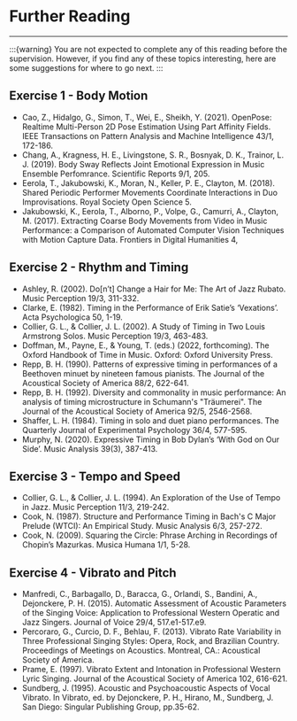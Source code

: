 # Further Reading
---
:::{warning}
You are not expected to complete any of this reading before the supervision. However, if you find any of these topics interesting, here are some suggestions for where to go next.
:::

## Exercise 1 - Body Motion
- Cao, Z., Hidalgo, G., Simon, T., Wei, E., Sheikh, Y. (2021). OpenPose: Realtime Multi-Person 2D Pose Estimation Using Part Affinity Fields. IEEE Transactions on Pattern Analysis and Machine Intelligence 43/1, 172-186.
- Chang, A., Kragness, H. E., Livingstone, S. R., Bosnyak, D. K., Trainor, L. J. (2019). Body Sway Reflects Joint Emotional Expression in Music Ensemble Perfomrance. Scientific Reports 9/1, 205.
- Eerola, T., Jakubowski, K., Moran, N., Keller, P. E., Clayton, M. (2018). Shared Periodic Performer Movements Coordinate Interactions in Duo Improvisations. Royal Society Open Science 5.
- Jakubowski, K., Eerola, T., Alborno, P., Volpe, G., Camurri, A., Clayton, M. (2017). Extracting Coarse Body Movements from Video in Music Performance: a Comparison of Automated Computer Vision Techniques with Motion Capture Data. Frontiers in Digital Humanities 4, 

## Exercise 2 - Rhythm and Timing
- Ashley, R. (2002). Do[n’t] Change a Hair for Me: The Art of Jazz Rubato. Music Perception 19/3, 311-332.
- Clarke, E. (1982). Timing in the Performance of Erik Satie’s ‘Vexations’. Acta Psychologica 50, 1-19.
- Collier, G. L., & Collier, J. L. (2002). A Study of Timing in Two Louis Armstrong Solos. Music Perception 19/3, 463-483.
- Doffman, M., Payne, E., & Young, T. (eds.) (2022, forthcoming). The Oxford Handbook of Time in Music. Oxford: Oxford University Press.
- Repp, B. H. (1990). Patterns of expressive timing in performances of a Beethoven minuet by nineteen famous pianists. The Journal of the Acoustical Society of America 88/2, 622-641.
- Repp, B. H. (1992). Diversity and commonality in music performance: An analysis of timing microstructure in Schumann's "Träumerei". The Journal of the Acoustical Society of America 92/5, 2546-2568.
- Shaffer, L. H. (1984). Timing in solo and duet piano performances. The Quarterly Journal of Experimental Psychology 36/4, 577-595.
- Murphy, N. (2020). Expressive Timing in Bob Dylan’s ‘With God on Our Side’. Music Analysis 39(3), 387-413.

## Exercise 3 - Tempo and Speed
- Collier, G. L., & Collier, J. L. (1994). An Exploration of the Use of Tempo in Jazz. Music Perception 11/3, 219-242.
- Cook, N. (1987). Structure and Performance Timing in Bach's C Major Prelude (WTCI): An Empirical Study. Music Analysis 6/3, 257-272.
- Cook, N. (2009). Squaring the Circle: Phrase Arching in Recordings of Chopin’s Mazurkas. Musica Humana 1/1, 5-28.

## Exercise 4 - Vibrato and Pitch
- Manfredi, C., Barbagallo, D., Baracca, G., Orlandi, S., Bandini, A., Dejonckere, P. H. (2015). Automatic Assessment of Acoustic Parameters of the Singing Voice: Application to Professional Western Operatic and Jazz Singers. Journal of Voice 29/4, 517.e1-517.e9.
- Percoraro, G., Curcio, D. F., Behlau, F. (2013). Vibrato Rate Variability in Three Professional Singing Styles: Opera, Rock, and Brazilian Country. Proceedings of Meetings on Acoustics. Montreal, CA.: Acoustical Society of America.
- Prame, E. (1997). Vibrato Extent and Intonation in Professional Western Lyric Singing. Journal of the Acoustical Society of America 102, 616-621.
- Sundberg, J. (1995). Acoustic and Psychoacoustic Aspects of Vocal Vibrato. In Vibrato, ed. by Dejonckere, P. H., Hirano, M., Sundberg, J. San Diego: Singular Publishing Group, pp.35-62.